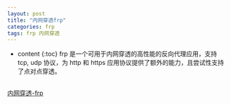 ```yaml
---
layout: post
title: "内网穿透frp"
categories: frp
tags: frp 内网穿透
---
```

* content
{:toc}
frp 是一个可用于内网穿透的高性能的反向代理应用，支持 tcp, udp 协议，为 http 和 https 应用协议提供了额外的能力，且尝试性支持了点对点穿透。

## 

[内网穿透-frp](https://github.com/fatedier/frp/blob/master/README_zh.md)

